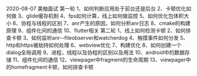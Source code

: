 2020-08-07 美柚面试
第一轮
1、如何判断应用处于前台还是后台
2、卡顿优化如何做
3、glide缓存机制
4、fps如何计算，线上如何做监控
5、如何优化包体积大小
6、协程与线程的区别
7、anr产生的原因，如何分析anr日志
8、cmake的构建原理
9、组件化间的通信
10、flutter相关
第二轮
1、线上如何检测卡顿
2、如何排查卡顿
3、如何监听anr--fileobserver和watcherdog
4、触摸事件如何分发
5、http和https被劫持如何处理
6、webview优化
7、构建优化
8、如何创建一个dialog全局调用
9、进程，线程以及协程的区别以及用法
10、android中的数据存储
11、组件化间的通信
12、viewpager中fragment的生命周期
13、viewpager中的homefragment卡顿，如何排查卡顿